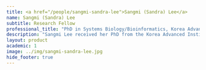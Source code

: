 ```yaml
---
title: <a href="/people/sangmi-sandra-lee">Sangmi (Sandra) Lee</a>
name: Sangmi (Sandra) Lee
subtitle: Research Fellow
professional_title: "PhD in Systems Biology/Bioinformatics, Korea Advanced Institute of Science and Technology"  # Joined professional titles
description: "Sangmi Lee received her PhD from the Korea Advanced Institute of Science and Technology (KAIST) in the Department of Chemical and Biomolecular Engineering, South Korea. During her doctoral studies, her research focused on the development and application of systems biology approaches for the discovery of cancer biomarkers and drug targets tailored to personalized cancer treatment. She developed computational methods to elucidate altered cancer metabolism associated with somatic mutations and identify metabolism-based drug targets for high-risk cancer patients, employing network modeling, statistics, and artificial intelligence. Currently, as a postdoctoral fellow in the Park lab, she is broadening her research focus towards the genomic underpinnings of cancer, with a particular emphasis on circulating tumor DNA, leveraging her extensive expertise in bioinformatics, computational modeling, optimization techniques, and machine learning."
layout: product
academic: 1
image: ../img/sangmi-sandra-lee.jpg
hide_footer: true
---
```

